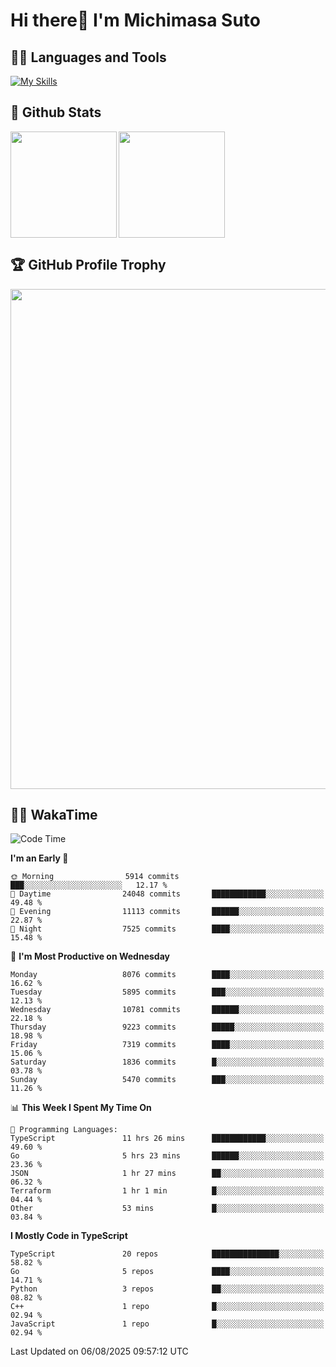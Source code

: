 # Hi there👋 I'm Michimasa Suto

## 🧑‍💻 Languages and Tools
[![My Skills](https://skillicons.dev/icons?i=ts,nextjs,react,go,python,aws,terraform)](https://skillicons.dev)

<!--
**Suto-Michimasa/Suto-Michimasa** is a ✨ _special_ ✨ repository because its `README.md` (this file) appears on your GitHub profile.

Here are some ideas to get you started:

- 🔭 I’m currently working on ...
- 🌱 I’m currently learning ...
- 👯 I’m looking to collaborate on ...
- 🤔 I’m looking for help with ...
- 💬 Ask me about ...
- 📫 How to reach me: ...
- 😄 Pronouns: ...
- ⚡ Fun fact: ...
-->

## 💎 Github Stats

<div>
  <img height="170" align="left" src="https://github-readme-stats-psi-three-31.vercel.app/api?username=Suto-michimasa&count_private=true&show_icons=true&theme=dark" />
  <img height="170" src="https://github-readme-stats-psi-three-31.vercel.app/api/top-langs/?username=Suto-michimasa&langs_count=8&layout=compact&theme=dark" />
</div>

## 🏆 GitHub Profile Trophy

<img width="800" src="https://github-profile-trophy.vercel.app/?username=Suto-michimasa&theme=onedark&no-frame=true"/>


## 🧑‍💻 WakaTime
<!--START_SECTION:waka-->
![Code Time](http://img.shields.io/badge/Code%20Time-1%2C191%20hrs%2056%20mins-blue)

**I'm an Early 🐤** 

```text
🌞 Morning                5914 commits        ███░░░░░░░░░░░░░░░░░░░░░░   12.17 % 
🌆 Daytime                24048 commits       ████████████░░░░░░░░░░░░░   49.48 % 
🌃 Evening                11113 commits       ██████░░░░░░░░░░░░░░░░░░░   22.87 % 
🌙 Night                  7525 commits        ████░░░░░░░░░░░░░░░░░░░░░   15.48 % 
```
📅 **I'm Most Productive on Wednesday** 

```text
Monday                   8076 commits        ████░░░░░░░░░░░░░░░░░░░░░   16.62 % 
Tuesday                  5895 commits        ███░░░░░░░░░░░░░░░░░░░░░░   12.13 % 
Wednesday                10781 commits       ██████░░░░░░░░░░░░░░░░░░░   22.18 % 
Thursday                 9223 commits        █████░░░░░░░░░░░░░░░░░░░░   18.98 % 
Friday                   7319 commits        ████░░░░░░░░░░░░░░░░░░░░░   15.06 % 
Saturday                 1836 commits        █░░░░░░░░░░░░░░░░░░░░░░░░   03.78 % 
Sunday                   5470 commits        ███░░░░░░░░░░░░░░░░░░░░░░   11.26 % 
```


📊 **This Week I Spent My Time On** 

```text
💬 Programming Languages: 
TypeScript               11 hrs 26 mins      ████████████░░░░░░░░░░░░░   49.60 % 
Go                       5 hrs 23 mins       ██████░░░░░░░░░░░░░░░░░░░   23.36 % 
JSON                     1 hr 27 mins        ██░░░░░░░░░░░░░░░░░░░░░░░   06.32 % 
Terraform                1 hr 1 min          █░░░░░░░░░░░░░░░░░░░░░░░░   04.44 % 
Other                    53 mins             █░░░░░░░░░░░░░░░░░░░░░░░░   03.84 % 
```

**I Mostly Code in TypeScript** 

```text
TypeScript               20 repos            ███████████████░░░░░░░░░░   58.82 % 
Go                       5 repos             ████░░░░░░░░░░░░░░░░░░░░░   14.71 % 
Python                   3 repos             ██░░░░░░░░░░░░░░░░░░░░░░░   08.82 % 
C++                      1 repo              █░░░░░░░░░░░░░░░░░░░░░░░░   02.94 % 
JavaScript               1 repo              █░░░░░░░░░░░░░░░░░░░░░░░░   02.94 % 
```




 Last Updated on 06/08/2025 09:57:12 UTC
<!--END_SECTION:waka-->
